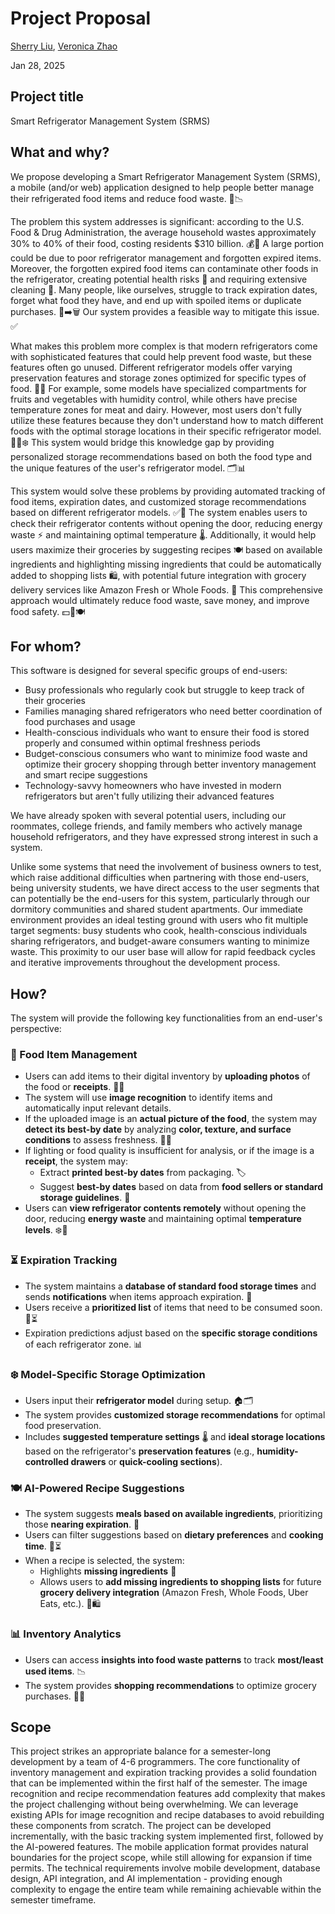 # Project Proposal

[Sherry Liu](https://github.com/SherryKu), [Veronica Zhao](https://github.com/verozhao)

Jan 28, 2025

## Project title

Smart Refrigerator Management System (SRMS)

## What and why?

We propose developing a Smart Refrigerator Management System (SRMS), a mobile (and/or web) application designed to help people better manage their refrigerated food items and reduce food waste. 🥦📉 

The problem this system addresses is significant: according to the U.S. Food & Drug Administration, the average household wastes approximately 30% to 40% of their food, costing residents $310 billion. 💰🚮 A large portion could be due to poor refrigerator management and forgotten expired items. Moreover, the forgotten expired food items can contaminate other foods in the refrigerator, creating potential health risks 🤢 and requiring extensive cleaning 🧼. Many people, like ourselves, struggle to track expiration dates, forget what food they have, and end up with spoiled items or duplicate purchases. 🛒➡️🗑️ Our system provides a feasible way to mitigate this issue. ✅

What makes this problem more complex is that modern refrigerators come with sophisticated features that could help prevent food waste, but these features often go unused. Different refrigerator models offer varying preservation features and storage zones optimized for specific types of food. 🥩🧀 For example, some models have specialized compartments for fruits and vegetables with humidity control, while others have precise temperature zones for meat and dairy. However, most users don't fully utilize these features because they don't understand how to match different foods with the optimal storage locations in their specific refrigerator model. 🤷‍♂️❄️ This system would bridge this knowledge gap by providing personalized storage recommendations based on both the food type and the unique features of the user's refrigerator model. 🗂️📊

This system would solve these problems by providing automated tracking of food items, expiration dates, and customized storage recommendations based on different refrigerator models. ✅📆 The system enables users to check their refrigerator contents without opening the door, reducing energy waste ⚡ and maintaining optimal temperature 🌡️. Additionally, it would help users maximize their groceries by suggesting recipes 🍽️ based on available ingredients and highlighting missing ingredients that could be automatically added to shopping lists 🛍️, with potential future integration with grocery delivery services like Amazon Fresh or Whole Foods. 🚚 This comprehensive approach would ultimately reduce food waste, save money, and improve food safety. 💵🌱🍽️

## For whom?

This software is designed for several specific groups of end-users:

- Busy professionals who regularly cook but struggle to keep track of their groceries
- Families managing shared refrigerators who need better coordination of food purchases and usage
- Health-conscious individuals who want to ensure their food is stored properly and consumed within optimal freshness periods
- Budget-conscious consumers who want to minimize food waste and optimize their grocery shopping through better inventory management and smart recipe suggestions
- Technology-savvy homeowners who have invested in modern refrigerators but aren't fully utilizing their advanced features

We have already spoken with several potential users, including our roommates, college friends, and family members who actively manage household refrigerators, and they have expressed strong interest in such a system.

Unlike some systems that need the involvement of business owners to test, which raise additional difficulties when partnering with those end-users, being university students, we have direct access to the user segments that can potentially be the end-users for this system, particularly through our dormitory communities and shared student apartments. Our immediate environment provides an ideal testing ground with users who fit multiple target segments: busy students who cook, health-conscious individuals sharing refrigerators, and budget-aware consumers wanting to minimize waste. This proximity to our user base will allow for rapid feedback cycles and iterative improvements throughout the development process.

## How?

The system will provide the following key functionalities from an end-user's perspective:

### 🥦 Food Item Management  
- Users can add items to their digital inventory by **uploading photos** of the food or **receipts**. 📸🧾  
- The system will use **image recognition** to identify items and automatically input relevant details.  
- If the uploaded image is an **actual picture of the food**, the system may **detect its best-by date** by analyzing **color, texture, and surface conditions** to assess freshness. 🍎🥩  
- If lighting or food quality is insufficient for analysis, or if the image is a **receipt**, the system may:  
  - Extract **printed best-by dates** from packaging. 🏷️  
  - Suggest **best-by dates** based on data from **food sellers or standard storage guidelines**. 📅  
- Users can **view refrigerator contents remotely** without opening the door, reducing **energy waste** and maintaining optimal **temperature levels**. ❄️🔋  

### ⏳ Expiration Tracking  
- The system maintains a **database of standard food storage times** and sends **notifications** when items approach expiration. 📢  
- Users receive a **prioritized list** of items that need to be consumed soon. 🥗⏳  
- Expiration predictions adjust based on the **specific storage conditions** of each refrigerator zone. 📊  

### ❄️ Model-Specific Storage Optimization  
- Users input their **refrigerator model** during setup. 🏠🗂️  
- The system provides **customized storage recommendations** for optimal food preservation.  
- Includes **suggested temperature settings** 🌡️ and **ideal storage locations** based on the refrigerator's **preservation features** (e.g., **humidity-controlled drawers** or **quick-cooling sections**).  

### 🍽️ AI-Powered Recipe Suggestions  
- The system suggests **meals based on available ingredients**, prioritizing those **nearing expiration**. 🍲  
- Users can filter suggestions based on **dietary preferences** and **cooking time**. 🥦⏳  
- When a recipe is selected, the system:  
  - Highlights **missing ingredients** 🛒  
  - Allows users to **add missing ingredients to shopping lists** for future **grocery delivery integration** (Amazon Fresh, Whole Foods, Uber Eats, etc.). 🚚🛍️  

### 📊 Inventory Analytics  
- Users can access **insights into food waste patterns** to track **most/least used items**. 📉  
- The system provides **shopping recommendations** to optimize grocery purchases. 🛒✅  


## Scope


This project strikes an appropriate balance for a semester-long development by a team of 4-6 programmers. The core functionality of inventory management and expiration tracking provides a solid foundation that can be implemented within the first half of the semester. The image recognition and recipe recommendation features add complexity that makes the project challenging without being overwhelming. We can leverage existing APIs for image recognition and recipe databases to avoid rebuilding these components from scratch. The project can be developed incrementally, with the basic tracking system implemented first, followed by the AI-powered features. The mobile application format provides natural boundaries for the project scope, while still allowing for expansion if time permits. The technical requirements involve mobile development, database design, API integration, and AI implementation - providing enough complexity to engage the entire team while remaining achievable within the semester timeframe.

